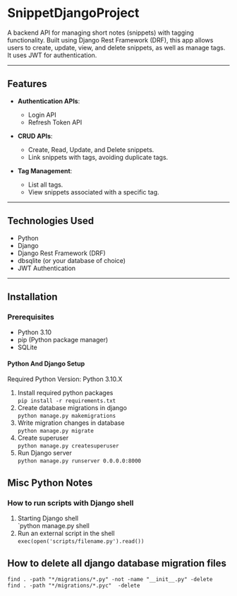 # SnippetDjangoProject

A backend API for managing short notes (snippets) with tagging functionality. Built using Django Rest Framework (DRF), this app allows users to create, update, view, and delete snippets, as well as manage tags. It uses JWT for authentication.

---

## Features

- **Authentication APIs**:
  - Login API
  - Refresh Token API

- **CRUD APIs**:
  - Create, Read, Update, and Delete snippets.
  - Link snippets with tags, avoiding duplicate tags.

- **Tag Management**:
  - List all tags.
  - View snippets associated with a specific tag.

---

## Technologies Used

- Python
- Django
- Django Rest Framework (DRF)
- dbsqlite (or your database of choice)
- JWT Authentication

---

## Installation

### Prerequisites
- Python 3.10
- pip (Python package manager)
- SQLite

  
#### Python And Django Setup
Required Python Version: Python 3.10.X

1. Install required python packages  
    `pip install -r requirements.txt`
2. Create database migrations in django  
    `python manage.py makemigrations `
3. Write migration changes in database  
    `python manage.py migrate `        
4.  Create superuser  
    `python manage.py createsuperuser `
5.  Run Django server  
    `python manage.py runserver 0.0.0.0:8000 `



## Misc Python Notes
### How to run scripts with Django shell
1. Starting Django shell  
    `python manage.py shell 
2. Run an external script in the shell  
    `exec(open('scripts/filename.py').read())`
## How to delete all django database migration files
`find . -path "*/migrations/*.py" -not -name "__init__.py" -delete`  
`find . -path "*/migrations/*.pyc"  -delete`

